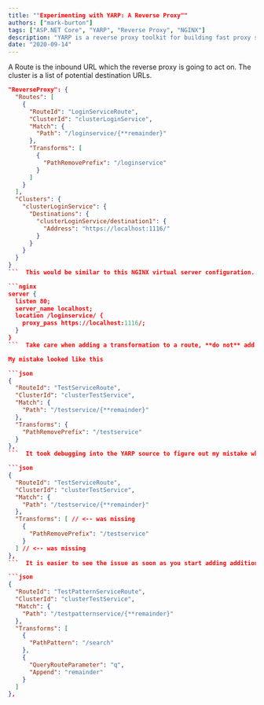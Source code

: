 ```yaml
---
title: ""Experimenting with YARP: A Reverse Proxy""
authors: ["mark-burton"]
tags: ["ASP.NET Core", "YARP", "Reverse Proxy", "NGINX"]
description: "YARP is a reverse proxy toolkit for building fast proxy servers in .NET using the infrastructure from ASP.NET and .NET."
date: "2020-09-14"
---
```


A Route is the inbound URL which the reverse proxy is going to act on. The cluster is a list of potential destination URLs.

```json
"ReverseProxy": {
  "Routes": [
    {
      "RouteId": "LoginServiceRoute",
      "ClusterId": "clusterLoginService",
      "Match": {
        "Path": "/loginservice/{**remainder}"
      },
      "Transforms": [
        {
          "PathRemovePrefix": "/loginservice"
        }
      ]
    }
  ],
  "Clusters": {
    "clusterLoginService": {
      "Destinations": {
        "clusterLoginService/destination1": {
          "Address": "https://localhost:1116/"
        }
      }
    }
  }
}
```  This would be similar to this NGINX virtual server configuration.

```nginx
server {
  listen 80;
  server_name localhost;
  location /loginservice/ {
    proxy_pass https://localhost:1116/;
  }
}
```  Take care when adding a transformation to a route, **do not** add a single transformation, it must be wrapped in [] or you will get no transformations and lots of confusion.

My mistake looked like this

```json
{
  "RouteId": "TestServiceRoute",
  "ClusterId": "clusterTestService",
  "Match": {
    "Path": "/testservice/{**remainder}"
  },
  "Transforms": {
    "PathRemovePrefix": "/testservice"
  }
},
```  It took debugging into the YARP source to figure out my mistake which resulted in 503 and 404 errors due to URLs like `https://localhost:1116/loginservice/hc` instead of the correct `https://localhost:1116/hc`.

```json
{
  "RouteId": "TestServiceRoute",
  "ClusterId": "clusterTestService",
  "Match": {
    "Path": "/testservice/{**remainder}"
  },
  "Transforms": [ // <-- was missing
    {
      "PathRemovePrefix": "/testservice"
    }
  ] // <-- was missing
},
```  It is easier to see the issue as soon as you start adding additional transformations. In preview 5 for example it is possible to transform route values to querystring parameters, now it is clear that `Transformations` must be an array.

```json
{
  "RouteId": "TestPatternServiceRoute",
  "ClusterId": "clusterTestService",
  "Match": {
    "Path": "/testpatternservice/{**remainder}"
  },
  "Transforms": [
    {
      "PathPattern": "/search"
    },
    {
      "QueryRouteParameter": "q",
      "Append": "remainder"
    }
  ]
},
```